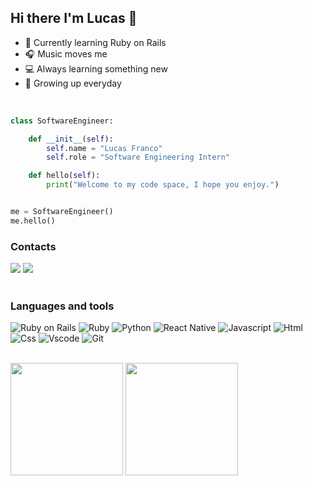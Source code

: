 <div width="50">
	
## Hi there I'm Lucas 👾

- 🌱 Currently learning Ruby on Rails
- 🎧 Music moves me
- 💻 Always learning something new
- 🚀 Growing up everyday
<br>

```python
class SoftwareEngineer:

    def __init__(self):
        self.name = "Lucas Franco"
        self.role = "Software Engineering Intern"

    def hello(self):
        print("Welcome to my code space, I hope you enjoy.")


me = SoftwareEngineer()
me.hello()
```

### Contacts

<div>
<a href="https://www.linkedin.com/in/lucas-franco-dev" target="_blank"><img loading="lazy" src="https://img.shields.io/badge/-LinkedIn-%230077B5?style=for-the-badge&logo=linkedin&logoColor=white" target="_blank"></a>     
<a href = "franco100lucas@gmail.com"><img loading="lazy" src="https://img.shields.io/badge/Gmail-D14836?style=for-the-badge&logo=gmail&logoColor=white" target="_blank"></a>
</div>

<br>

### Languages and tools

![Ruby on Rails](https://img.shields.io/badge/Ruby_on_Rails-323330?style=flat&logo=ruby&logoColor=red)
![Ruby](https://img.shields.io/badge/Ruby-FFD43B?style=flat&logo=ruby&logoColor=red)
![Python](https://img.shields.io/badge/Python-FFD43B?style=flat&logo=python&logoColor=blue)
![React Native](https://img.shields.io/badge/react_native-%2320232a.svg?style=flat&logo=react&logoColor=%2361DAFB)
![Javascript](https://img.shields.io/badge/JavaScript-323330?style=flat&logo=javascript&logoColor=F7DF1E)
![Html](https://img.shields.io/badge/HTML5-E34F26?style=flat&logo=html5&logoColor=white)
![Css](https://img.shields.io/badge/CSS3-1572B6?style=flat&logo=css3&logoColor=white)
![Vscode](https://img.shields.io/badge/Visual_Studio_Code-0078D4?style=flat&logo=visual%20studio%20code&logoColor=white)
![Git](https://img.shields.io/badge/GIT-E44C30?style=flat&logo=git&logoColor=white)


<br>

<div>
<img loading="lazy" height="180em" src="https://github-readme-stats.vercel.app/api/top-langs/?username=lucassf5&hide_progress=true&theme=midnight-purple"/>
<img loading="lazy" height="180em" src="https://github-readme-stats.vercel.app/api?username=lucassf5&show_icons=true&theme=midnight-purple&include_all_commits=true&count_private=true" />
</div>
<!--
**LucassF5/LucassF5** is a ✨ _special_ ✨ repository because its `README.md` (this file) appears on your GitHub profile.

Here are some ideas to get you started:

- 🔭 I’m currently working on ...
- 🌱 I’m currently learning ...
- 👯 I’m looking to collaborate on ...
- 🤔 I’m looking for help with ...
- 💬 Ask me about ...
- 📫 How to reach me: ...
- 😄 Pronouns: ...
- ⚡ Fun fact: ...
-->
</div>

